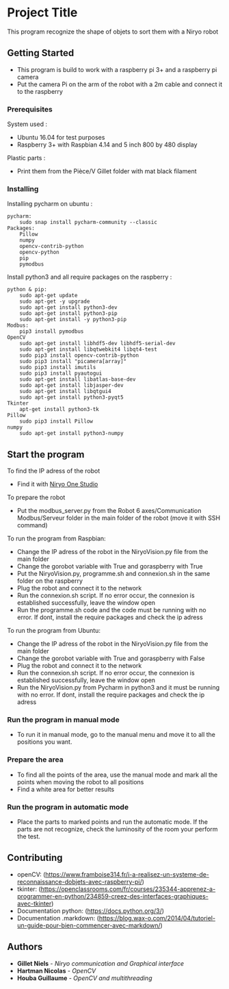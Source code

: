 # Project Title

This program recognize the shape of objets to sort them with a Niryo robot

## Getting Started

- This program is build to work with a raspberry pi 3+ and a raspberry pi camera<br/>
- Put the camera Pi on the arm of the robot with a 2m cable and connect it to the raspberry

### Prerequisites

System used :<br/> 
- Ubuntu 16.04 for test purposes<br/>
- Raspberry 3+ with Raspbian 4.14 and 5 inch 800 by 480 display<br/>

Plastic parts :<br/>
- Print them from the Pièce/V Gillet folder with mat black filament

### Installing

Installing pycharm on ubuntu :<br/>

	pycharm:
		sudo snap install pycharm-community --classic
	Packages: 
		Pillow
		numpy
		opencv-contrib-python
		opencv-python
		pip
		pymodbus
	

Install python3 and all require packages on the raspberry :

	python & pip:
		sudo apt-get update
		sudo apt-get -y upgrade
		sudo apt-get install python3-dev
		sudo apt-get install python3-pip
		sudo apt-get install -y python3-pip
	Modbus:
		pip3 install pymodbus
	OpenCV	
		sudo apt-get install libhdf5-dev libhdf5-serial-dev
		sudo apt-get install libqtwebkit4 libqt4-test
		sudo pip3 install opencv-contrib-python
		sudo pip3 install "picamera[array]"
		sudo pip3 install imutils
		sudo pip3 install pyautogui
		sudo apt-get install libatlas-base-dev
		sudo apt-get install libjasper-dev
		sudo apt-get install libqtgui4
		sudo apt-get install python3-pyqt5
	Tkinter
		apt-get install python3-tk
	Pillow
		sudo pip3 install Pillow
	numpy
		sudo apt-get install python3-numpy

## Start the program
To find the IP adress of the robot
- Find it with [Niryo One Studio](https://niryo.com/fr/telechargement/)

To prepare the robot
- Put the modbus_server.py from the Robot 6 axes/Communication Modbus/Serveur folder in the main folder of the robot (move it with SSH command)

To run the program from Raspbian:
- Change the IP adress of the robot in the NiryoVision.py file from the main folder
- Change the gorobot variable with True and goraspberry with True
- Put the NiryoVision.py, programme.sh and connexion.sh in the same folder on the raspberry
- Plug the robot and connect it to the network
- Run the connexion.sh script. If no error occur, the connexion is established successfully, leave the window open
- Run the programme.sh code and the code must be running with no error. If dont, install the require packages and check the ip adress<br/>

To run the program from Ubuntu:
- Change the IP adress of the robot in the NiryoVision.py file from the main folder
- Change the gorobot variable with True and goraspberry with False
- Plug the robot and connect it to the network
- Run the connexion.sh script. If no error occur, the connexion is established successfully, leave the window open
- Run the NiryoVision.py from Pycharm in python3 and it must be running with no error. If dont, install the require packages and check the ip adress
	
### Run the program in manual mode

- To run it in manual mode, go to the manual menu and move it to all the positions you want.

### Prepare the area

- To find all the points of the area, use the manual mode and mark all the points when moving the robot to all positions
- Find a white area for better results

### Run the program in automatic mode

- Place the parts to marked points and run the automatic mode. If the parts are not recognize, check the luminosity of the room your perform the test.


## Contributing

- openCV: (https://www.framboise314.fr/i-a-realisez-un-systeme-de-reconnaissance-dobjets-avec-raspberry-pi/)<br/>
- tkinter: (https://openclassrooms.com/fr/courses/235344-apprenez-a-programmer-en-python/234859-creez-des-interfaces-graphiques-avec-tkinter)<br/>
- Documentation python: (https://docs.python.org/3/)<br/>
- Documentation .markdown: (https://blog.wax-o.com/2014/04/tutoriel-un-guide-pour-bien-commencer-avec-markdown/)<br/>
## Authors

* **Gillet Niels** - *Niryo communication and Graphical interface*
* **Hartman Nicolas** - *OpenCV*
* **Houba Guillaume** - *OpenCV and multithreading*



